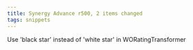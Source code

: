 ```yaml
---
title: Synergy Advance r500, 2 items changed
tags: snippets
---
```


Use 'black star' instead of 'white star' in WORatingTransformer
